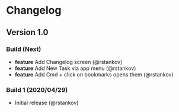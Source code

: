 # Changelog

## Version 1.0

### Build (Next)

* __feature__ Add Changelog screen (@rstankov)
* __feature__ Add New Task via app menu (@rstankov)
* __feature__ Add Cmd + click on bookmarks opens them (@rstankov)

### Build 1 (2020/04/29)

* Initial release (@rstankov)
